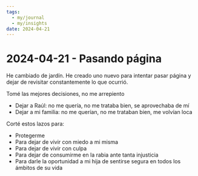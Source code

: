 ```yaml
---
tags:
  - my/journal
  - my/insights
date: 2024-04-21
---
```

# 2024-04-21 - Pasando página

He cambiado de jardín. He creado uno nuevo para intentar pasar página y dejar de revisitar constantemente lo que ocurrió.

Tomé las mejores decisiones, no me arrepiento
* Dejar a Raúl: no me quería, no me trataba bien, se aprovechaba de mí
* Dejar a mi familia: no me querían, no me trataban bien, me volvían loca

Corté estos lazos para:
* Protegerme
* Para dejar de vivir con miedo a mi misma
* Para dejar de vivir con culpa
* Para dejar de consumirme en la rabia ante tanta injusticia
* Para darle la oportunidad a mi hija de sentirse segura en todos los ámbitos de su vida

